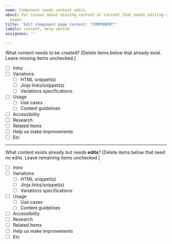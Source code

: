 ```yaml
---
name: Component needs content edits
about: For issues about missing content or content that needs editing on Components
  pages.
title: 'Edit component page content: "COMPONENT"'
labels: content, help wanted
assignees: ''

---
```


What content needs to be created?
[Delete items below that already exist. Leave missing items unchecked.]

- [ ] Intro
- [ ] Variations
   - [ ] HTML snippet(s)
   - [ ] Jinja links/snippet(s)
   - [ ] Variations specifications
- [ ] Usage
   - [ ] Use cases
   - [ ] Content guidelines
- [ ] Accessibility
- [ ] Research
- [ ] Related Items
- [ ] Help us make improvements
- [ ] Etc

---

What content exists already but needs **edits**?
[Delete items below that need no edits. Leave remaining items unchecked.]

- [ ] Intro
- [ ] Variations
   - [ ] HTML snippet(s)
   - [ ] Jinja links/snippet(s)
   - [ ] Variations specifications
- [ ] Usage
   - [ ] Use cases
   - [ ] Content guidelines
- [ ] Accessibility
- [ ] Research
- [ ] Related Items
- [ ] Help us make improvements
- [ ] Etc
